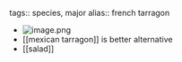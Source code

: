 tags:: species, major
alias:: french tarragon

- ![image.png](https://peach-geographical-bat-397.mypinata.cloud/ipfs/QmVSamTRrmbx9HYEN34yZ1cCAXWdvMKfMrcTmwR6uFKUr8)
- [[mexican tarragon]] is better alternative
- [[salad]]